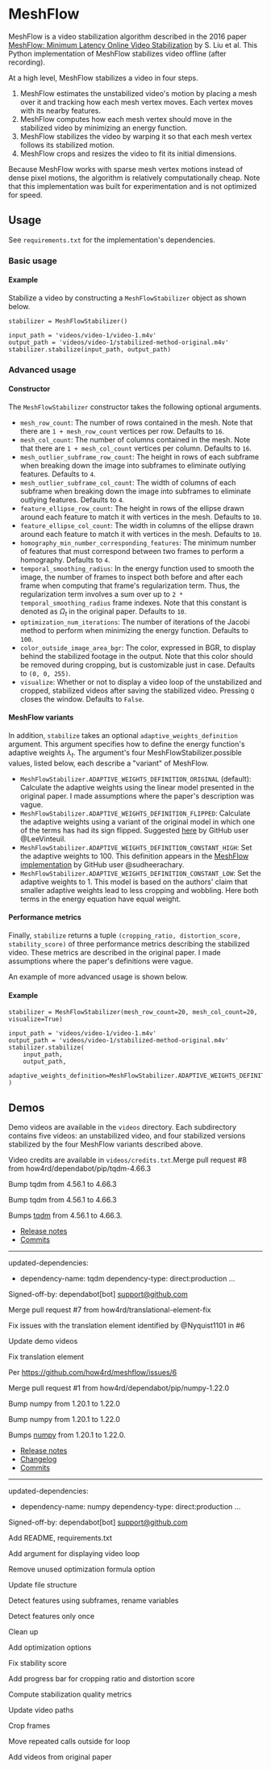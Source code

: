 # MeshFlow

MeshFlow is a video stabilization algorithm described in the 2016 paper
[MeshFlow: Minimum Latency Online Video Stabilization](http://www.liushuaicheng.org/eccv2016/meshflow.pdf)
by S. Liu et al. This Python implementation of MeshFlow stabilizes video offline (after recording).

At a high level, MeshFlow stabilizes a video in four steps.

1) MeshFlow estimates the unstabilized video's motion by placing a mesh over it and
tracking how each mesh vertex moves. Each vertex moves with its nearby features.
2) MeshFlow computes how each mesh vertex should move in the stabilized video by
minimizing an energy function.
3) MeshFlow stabilizes the video by warping it so that each mesh vertex follows its stabilized
motion.
4) MeshFlow crops and resizes the video to fit its initial dimensions.

Because MeshFlow works with sparse mesh vertex motions instead of dense pixel motions,
the algorithm is relatively computationally cheap. Note that this implementation was built for
experimentation and is not optimized for speed.

## Usage

See `requirements.txt` for the implementation's dependencies.

### Basic usage

#### Example

Stabilize a video by constructing a `MeshFlowStabilizer` object as shown below.

```
stabilizer = MeshFlowStabilizer()

input_path = 'videos/video-1/video-1.m4v'
output_path = 'videos/video-1/stabilized-method-original.m4v'
stabilizer.stabilize(input_path, output_path)
```

### Advanced usage

#### Constructor

The `MeshFlowStabilizer` constructor takes the following optional arguments.

* `mesh_row_count`: The number of rows contained in the mesh. Note that there are
`1 + mesh_row_count` vertices per row. Defaults to `16`.
* `mesh_col_count`: The number of columns contained in the mesh. Note that there are
`1 + mesh_col_count` vertices per column. Defaults to `16`.
* `mesh_outlier_subframe_row_count`: The height in rows of each subframe when breaking down
    the image into subframes to eliminate outlying features. Defaults to `4`.
* `mesh_outlier_subframe_col_count`: The width of columns of each subframe when breaking
    down the image into subframes to eliminate outlying features. Defaults to `4`.
* `feature_ellipse_row_count`: The height in rows of the ellipse drawn around each feature
    to match it with vertices in the mesh. Defaults to `10`.
* `feature_ellipse_col_count`: The width in columns of the ellipse drawn around each feature
    to match it with vertices in the mesh. Defaults to `10`.
* `homography_min_number_corresponding_features`: The minimum number of features
    that must correspond between two frames to perform a homography. Defaults to `4`.
* `temporal_smoothing_radius`: In the energy function used to smooth the image, the number of
    frames to inspect both before and after each frame when computing that frame's
    regularization term. Thus, the regularization term involves a sum over up to
    `2 * temporal_smoothing_radius` frame indexes. Note that this constant is denoted as
    $\Omega_{t}$ in the original paper. Defaults to `10`.
* `optimization_num_iterations`: The number of iterations of the Jacobi method to perform when
    minimizing the energy function. Defaults to `100`.
* `color_outside_image_area_bgr`: The color, expressed in BGR, to display behind the
    stabilized footage in the output. Note that this color should be removed during cropping, but is
    customizable just in case. Defaults to `(0, 0, 255)`.
* `visualize`: Whether or not to display a video loop of the unstabilized and cropped, stabilized
    videos after saving the stabilized video. Pressing `Q` closes the window. Defaults to `False`.

#### MeshFlow variants

In addition, `stabilize` takes an optional `adaptive_weights_definition` argument. This
argument specifies how to define the energy function's adaptive weights $\lambda_t$. The
argument's four MeshFlowStabilizer.possible values, listed below, each describe a "variant" of
MeshFlow.

* `MeshFlowStabilizer.ADAPTIVE_WEIGHTS_DEFINITION_ORIGINAL` (default): Calculate the adaptive
    weights using the linear model presented in the original paper. I made assumptions where the
    paper's description was vague.
* `MeshFlowStabilizer.ADAPTIVE_WEIGHTS_DEFINITION_FLIPPED`: Calculate the adaptive weights using a
    variant of the original model in which one of the terms has had its sign flipped. Suggested
    [here](https://github.com/sudheerachary/Mesh-Flow-Video-Stabilization/issues/12#issuecomment-553737073)
    by GitHub user @LeeVinteuil.
* `MeshFlowStabilizer.ADAPTIVE_WEIGHTS_DEFINITION_CONSTANT_HIGH`: Set the adaptive weights to $100$.
    This definition appears in the [MeshFlow implementation](https://github.com/sudheerachary/Mesh-Flow-Video-Stabilization/tree/5780fe750cf7dc35e5cfcd0b4a56d408ce3a9e53) by GitHub user
    @sudheerachary.
* `MeshFlowStabilizer.ADAPTIVE_WEIGHTS_DEFINITION_CONSTANT_LOW`: Set the adaptive weights to $1$.
    This model is based on the authors' claim that smaller adaptive weights lead to less
    cropping and wobbling. Here both terms in the energy equation have equal weight.

#### Performance metrics

Finally, `stabilize` returns a tuple `(cropping_ratio, distortion_score, stability_score)` of three
performance metrics describing the stabilized video. These metrics are described in the original
paper. I made assumptions where the paper's definitions were vague.

An example of more advanced usage is shown below.

#### Example

```
stabilizer = MeshFlowStabilizer(mesh_row_count=20, mesh_col_count=20, visualize=True)

input_path = 'videos/video-1/video-1.m4v'
output_path = 'videos/video-1/stabilized-method-original.m4v'
stabilizer.stabilize(
    input_path,
    output_path,
    adaptive_weights_definition=MeshFlowStabilizer.ADAPTIVE_WEIGHTS_DEFINITION_CONSTANT_HIGH
)
```

## Demos

Demo videos are available in the `videos` directory. Each subdirectory contains five videos:
an unstabilized video, and four stabilized versions stabilized by the four MeshFlow variants
described above.

Video credits are available in `videos/credits.txt`.Merge pull request #8 from how4rd/dependabot/pip/tqdm-4.66.3

Bump tqdm from 4.56.1 to 4.66.3

Bump tqdm from 4.56.1 to 4.66.3

Bumps [tqdm](https://github.com/tqdm/tqdm) from 4.56.1 to 4.66.3.
- [Release notes](https://github.com/tqdm/tqdm/releases)
- [Commits](https://github.com/tqdm/tqdm/compare/v4.56.1...v4.66.3)

---
updated-dependencies:
- dependency-name: tqdm
  dependency-type: direct:production
...

Signed-off-by: dependabot[bot] <support@github.com>

Merge pull request #7 from how4rd/translational-element-fix

Fix issues with the translation element identified by @Nyquist1101 in #6

Update demo videos

Fix translation element

Per https://github.com/how4rd/meshflow/issues/6

Merge pull request #1 from how4rd/dependabot/pip/numpy-1.22.0

Bump numpy from 1.20.1 to 1.22.0

Bump numpy from 1.20.1 to 1.22.0

Bumps [numpy](https://github.com/numpy/numpy) from 1.20.1 to 1.22.0.
- [Release notes](https://github.com/numpy/numpy/releases)
- [Changelog](https://github.com/numpy/numpy/blob/main/doc/RELEASE_WALKTHROUGH.rst)
- [Commits](https://github.com/numpy/numpy/compare/v1.20.1...v1.22.0)

---
updated-dependencies:
- dependency-name: numpy
  dependency-type: direct:production
...

Signed-off-by: dependabot[bot] <support@github.com>

Add README, requirements.txt

Add argument for displaying video loop

Remove unused optimization formula option

Update file structure

Detect features using subframes, rename variables

Detect features only once

Clean up

Add optimization options

Fix stability score

Add progress bar for cropping ratio and distortion score

Compute stabilization quality metrics

Update video paths

Crop frames

Move repeated calls outside for loop

Add videos from original paper

